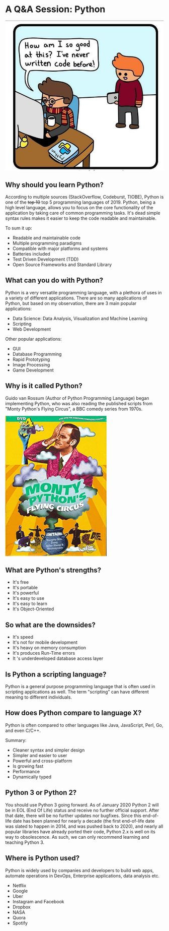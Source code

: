 # A Q&A Session: Python

![python-qna](./python-qna.jpg)

## Why should you learn Python?

According to multiple sources (StackOverflow, Codeburst, TIOBE), Python is one of the ~~top 10~~ top 5 programming languages of 2019. Python, being a high level language, allows you to focus on the core functionality of the application by taking care of common programming tasks. It's dead simple syntax rules makes it easier to keep the code readable and maintainable. 

To sum it up:

- Readable and maintainable code
- Multiple programming paradigms
- Compatible with major platforms and systems
- Batteries included
- Test Driven Development (TDD)
- Open Source Frameworks and Standard Library

## What can you do with Python?

Python is a very versatile programming language, with a plethora of uses in a variety of different applications. There are so many applications of Python, but based on my observation, there are 3 main popular applications:

- Data Science: Data Analysis, Visualization and Machine Learning
- Scripting
- Web Development

Other popular applications:

- GUI
- Database Programming
- Rapid Prototyping
- Image Processing
- Game Development

## Why is it called Python?

Guido van Rossum (Author of Python Programming Language) began implementing Python, who was also reading the published scripts from "Monty Python's Flying Circus", a BBC comedy series from 1970s.

![Monty-Python-Flying-Circus](./Monty-Python-Flying-Circus.jpg)

## What are Python's strengths?

- It's free
- It's portable
- It's powerful
- It's easy to use
- It's easy to learn
- It's Object-Oriented

## So what are the downsides?

- It's speed
- It's not for mobile development
- It's heavy on memory consumption
- It's produces Run-Time errors
- It 's underdeveloped database access layer

## Is Python a scripting language?

Python is a general purpose programming language that is often used in scripting applications as well. The term "scripting" can have different meaning to different individuals.

## How does Python compare to language X?

Python is often compared to other languages like Java, JavaScript, Perl, Go, and even C/C++.

Summary:

- Cleaner syntax and simpler design
- Simpler and easier to user
- Powerful and cross-platform
- Is growing fast
- Performance
- Dynamically typed

## Python 3 or Python 2?

You should use Python 3 going forward. As of January 2020 Python 2 will be in EOL (End Of Life) status and receive no further official support. After that date, there will be no further updates nor bugfixes. Since this end-of-life date has been planned for nearly a decade (the first end-of-life date was slated to happen in 2014, and was pushed back to 2020), and nearly all popular libraries have already ported their code, Python 2.x is well on its way to obsolescence. As such, we can only recommend learning and teaching Python 3.

## Where is Python used?

Python is widely used by companies and developers to build web apps, automate operations in DevOps, Enterprise applications, data analysis etc.

- Netflix
- Google
- Uber
- Instagram and Facebook
- Dropbox
- NASA
- Quora
- Spotify
